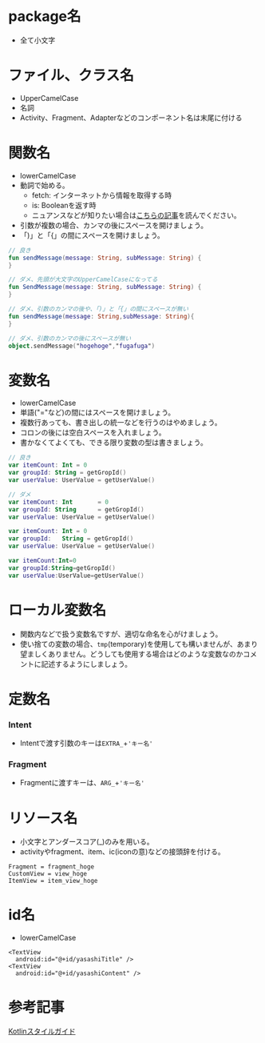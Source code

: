 # package名
- 全て小文字

# ファイル、クラス名
- UpperCamelCase
- 名詞
- Activity、Fragment、Adapterなどのコンポーネント名は末尾に付ける

# 関数名
- lowerCamelCase
- 動詞で始める。
  - fetch: インターネットから情報を取得する時
  - is: Booleanを返す時
  - ニュアンスなどが知りたい場合は[こちらの記事](https://php-archive.net/php/words-in-function-names/)を読んでください。
- 引数が複数の場合、カンマの後にスペースを開けましょう。
- 「)」と「{」の間にスペースを開けましょう。
```kotlin
// 良き
fun sendMessage(message: String, subMessage: String) {
}

// ダメ、先頭が大文字のUpperCamelCaseになってる
fun SendMessage(message: String, subMessage: String) {
}

// ダメ、引数のカンマの後や、「)」と「{」の間にスペースが無い
fun sendMessage(message: String,subMessage: String){
}

// ダメ、引数のカンマの後にスペースが無い
object.sendMessage("hogehoge","fugafuga")
```

# 変数名
- lowerCamelCase
- 単語("="など)の間にはスペースを開けましょう。
- 複数行あっても、書き出しの統一などを行うのはやめましょう。
- コロンの後には空白スペースを入れましょう。
- 書かなくてよくても、できる限り変数の型は書きましょう。

```kotlin
// 良き
var itemCount: Int = 0
var groupId: String = getGropId()
var userValue: UserValue = getUserValue()

// ダメ
var itemCount: Int       = 0
var groupId: String      = getGropId()
var userValue: UserValue = getUserValue()

var itemCount: Int = 0
var groupId:   String = getGropId()
var userValue: UserValue = getUserValue()

var itemCount:Int=0
var groupId:String=getGropId()
var userValue:UserValue=getUserValue()
```

# ローカル変数名
- 関数内などで扱う変数名ですが、適切な命名を心がけましょう。
- 使い捨ての変数の場合、`tmp`(temporary)を使用しても構いませんが、あまり望ましくありません。どうしても使用する場合はどのような変数なのかコメントに記述するようにしましょう。

# 定数名
### Intent
- Intentで渡す引数のキーは`EXTRA_`+`'キー名'`

### Fragment
- Fragmentに渡すキーは、`ARG_`+`'キー名'`

# リソース名
- 小文字とアンダースコア(_)のみを用いる。
- activityやfragment、item、ic(iconの意)などの接頭辞を付ける。

```
Fragment = fragment_hoge
CustomView = view_hoge
ItemView = item_view_hoge
```

# id名
- lowerCamelCase
```
<TextView
  android:id="@+id/yasashiTitle" />
<TextView
  android:id="@+id/yasashiContent" />
```

# 参考記事
[Kotlinスタイルガイド](https://developer.android.com/kotlin/style-guide?hl=ja&authuser=1)